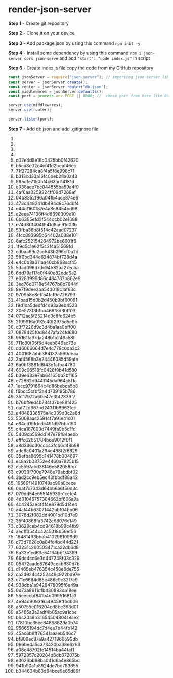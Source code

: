 # render-json-server

**Step 1** -   Create git repository

**Step 2** - Clone it on your device

**Step 3** - Add package.json by using this command `npm init -y`

**Step 4** - Install some dependency by using this command `npm i json-server cors json-serve` and add ` "start": "node index.js" ` in script 

**Step 6** - Create index.js file copy the code from my GitHub repository

```javaScript
const jsonServer = require("json-server"); // importing json-server library
const server = jsonServer.create();
const router = jsonServer.router("db.json");
const middlewares = jsonServer.defaults();
const port = process.env.PORT || 8080; //  chose port from here like 8080, 3001

server.use(middlewares);
server.use(router);

server.listen(port);

```

**Step 7** - Add db.json and add .gitignore file

1. 
2. 
3. 
4. 
5. c02e4d8e18c0425bb0f42620
6. b5ca8c02c4cf41d2beaf46ec
7. 71f27284ca8f4a5f8e998c71
8. b313cd33a16f40beb28a0a43
9. 985dfe7150bf4c63ad14181d
10. e038aee7bc044555ba59a4f9
11. 4af6aa0259324ff09d7268ef
12. 04b8352f96a041b4ace874e6
13. 473c448241db494d9c76dbf4
14. e44af160f87e4a8e8454bd98
15. e2eea74136ff4d8698309e10
16. 6b6395efd3f544dcb02e1688
17. e74d8f34041941d8ae91d03b
18. 53fba36b8f514c42aad07237
19. 4fcc893995b54402a088e101
20. 8afc252154264972be6601f6
21. 1f9d5c1e62f543f4a51569fd
22. cdbaa69c2ac543b296cf0a2d
23. 5ff0bd344e624874bf728d4a
24. e4c0b3a611aa40cb868acf45
25. 5dad096d7dc94582aa27ecba
26. 6dd79af17e0f440e82ede6a2
27. e6283996d86c484787b862e9
28. 3ee76d0718e54767b8b7844f
29. 8e7f9dee3ba54d018c1af63c
30. 970958e8e1f54fcf9e728793
31. 41bad15d0b2d450b9bf60091
32. f9d1da5dedfd4d93a3eb4523
33. 30e573f3b1bb468f8d30ff03
34. 0712ae5f25214d3c8fe624e5
35. 2f99916a092c40f2975d5e9b
36. d3f7226d9c3d4ba1aa0bff00
37. 0879425f0d8447afa24fd680
38. 95161fa97da248b1b249a58f
39. 711c80f05f6d4eeb846ac73e
40. dd6066064d7e4c779c0da3c2
41. 4001687abb384132a960deaa
42. 3af4568b3e24446085d59afe
43. 6a0bf3881d8f43d1afba4780
44. 609c06518fc0428f9b41d580
45. b39e633e7ab64165bb2bf165
46. e72862d9441145da964c5f1c
47. 1ecc9791664c4d86bebca5b8
48. f6bcc5cfbf3a4d739195b786
49. 35f17972a60e47e3bf2839f7
50. b76bf9ed4b784f37be88f425
51. daf72d667bd24311b6963fec
52. e4848338575a4c339d0c2a8d
53. 55008aac25814f7a91e41c01
54. e84cd19fdcdc491d97bbb190
55. c4ca187603d7449fa9b5d1fd
56. 5409cb569dd147e79f84aebb
57. efffc62651784b6e9012f0f1
58. a8d336d30ccc43fcb6d48b98
59. adc6c0401a264c488f2f6629
60. 39efba9695d141478b004697
61. ec8a2b08752e4460a7925b15
62. ec5597abd38f46e582058fc7
63. c9033f700e7946e79abdbf02
64. 3ad2cc9eb5ec43fbbdf88a42
65. 19569f14910748ac99a8cece
66. 0daf7c7343d64bb6a6f50d3c
67. 079dd54e655f45939b1ccfe4
68. 4d01046757384662bf606a9a
69. 4c4245ae4f4f4e879d5d14e4
70. a4af44b63071442abf04bb06
71. 3076d2f082dd4001bd10d7e9
72. 35f40868fa3742c68076e149
73. c3629ceb4cd94618b99c4fb9
74. aedff3544c4245318b56ef56
75. 18481493bbab4102961099d9
76. c73d7628c0a84fc4bd44d221
77. 63231c260503471ca22db6d8
78. 6a33e1cd63e54164bbf74389
79. 66dc4cc6e3d447248f03c329
80. 05472aadc87649ceab680d7b
81. d1465eb476354c458e6de755
82. ca2d924c4252449c922bd97e
83. c71c6684d85e486c9c32f7c9
84. 938dba1a9429478095f6e49a
85. 0d73a8611dfb430883da18ee
86. 55eeecbf841b4d09951681a3
87. 4e94d9093f6a49458ffbdb06
88. a50755e016204cd8be368d01
89. a5485a3a2adf4b05ac9a1cbe
90. b6c20a9b3165450480418ae2
91. f7810bc35ee84868829a0b74
92. 95665194dc7d4ee7b44fb142
93. 45ac6b8ff76541aaaeb546c7
94. bf809ec87a9a4271966599db
95. 096be4a5c373420ba38e6263
96. a08c48702fe14514ba44faf1
97. 5972857d20284d6db672075b
98. e3626bb98ba041d6a4e865bd
99. 941b90a1b8924de7bd783655
100. b344634b83d64bce9e65d89f
